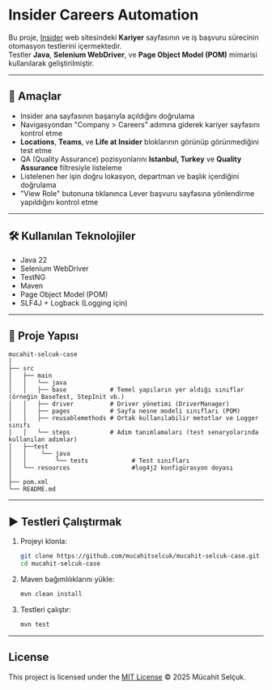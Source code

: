 # Insider Careers Automation


Bu proje, [Insider](https://useinsider.com/) web sitesindeki **Kariyer** sayfasının ve iş başvuru sürecinin otomasyon testlerini içermektedir.  
Testler **Java**, **Selenium WebDriver**, ve **Page Object Model (POM)** mimarisi kullanılarak geliştirilmiştir.

---

## 🎯 Amaçlar

- Insider ana sayfasının başarıyla açıldığını doğrulama
- Navigasyondan "Company > Careers" adımına giderek kariyer sayfasını kontrol etme
- **Locations**, **Teams**, ve **Life at Insider** bloklarının görünüp görünmediğini test etme
- QA (Quality Assurance) pozisyonlarını **Istanbul, Turkey** ve **Quality Assurance** filtresiyle listeleme
- Listelenen her işin doğru lokasyon, departman ve başlık içerdiğini doğrulama
- "View Role" butonuna tıklanınca Lever başvuru sayfasına yönlendirme yapıldığını kontrol etme

---

## 🛠 Kullanılan Teknolojiler

- Java 22
- Selenium WebDriver
- TestNG
- Maven
- Page Object Model (POM)
- SLF4J + Logback (Logging için)

---

## 📁 Proje Yapısı

```
mucahit-selcuk-case
│
├── src
│   ├── main
│   │   └── java
│   │   ├── base            # Temel yapıların yer aldığı sınıflar (örneğin BaseTest, StepInit vb.)
│   │   ├── driver          # Driver yönetimi (DriverManager)
│   │   ├── pages           # Sayfa nesne modeli sınıfları (POM)
│   │   ├── reusablemethods # Ortak kullanılabilir metotlar ve Logger sınıfı
│   │   └── steps           # Adım tanımlamaları (test senaryolarında kullanılan adımlar)
│   ├──test
│   │    └── java
│   │        └── tests            # Test sınıfları
│   └── resources                 #log4j2 konfigürasyon doyası       
│
├── pom.xml
└── README.md
```

---

## ▶️ Testleri Çalıştırmak

1. Projeyi klonla:
   ```bash
   git clone https://github.com/mucahitselcuk/mucahit-selcuk-case.git
   cd mucahit-selcuk-case
   ```

2. Maven bağımlılıklarını yükle:
   ```bash
   mvn clean install
   ```

3. Testleri çalıştır:
   ```bash
   mvn test
   ```

---

## License

This project is licensed under the [MIT License](LICENSE.md) © 2025 Mücahit Selçuk.
